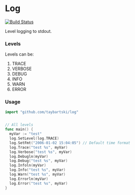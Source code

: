 # Log

[![Build Status](https://travis-ci.org/taybartski/log.svg)](https://travis-ci.org/taybartski/log)

Level logging to stdout.

### Levels
Levels can be:
1)	TRACE
1)	VERBOSE
1)	DEBUG
1)	INFO
1)	WARN
1)	ERROR

### Usage

```go
import "github.com/taybartski/log"


// All levels
func main() {
  myVar := "test"
  log.SetLevel(log.TRACE)
  log.SetFmt("2006-01-02 15:04:05") // Default time format
  log.Trace("test %s", myVar)
  log.Verbose("test %s", myVar)
  log.Debugln(myVar)
  log.Debug("test %s", myVar)
  log.Infoln(myVar)
  log.Info("test %s", myVar)
  log.Warn("test %s", myVar)
  log.Errorln(myVar)
  log.Error("test %s", myVar)
}
```
